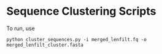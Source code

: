# Sequence Clustering Scripts

To run, use
```
python cluster_sequences.py -i merged_lenfilt.fq -o merged_lenfilt_cluster.fasta
```